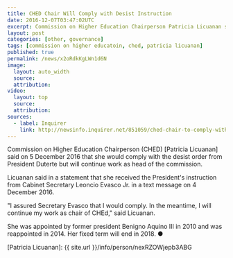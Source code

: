 ```yaml
---
title: CHED Chair Will Comply with Desist Instruction
date: 2016-12-07T03:47:02UTC
excerpt: Commission on Higher Education Chairperson Patricia Licuanan said on 5 December 2016 that she would comply with the desist order from President Duterte but will continue work as head of the commission.
layout: post
categories: [other, governance]
tags: [commission on higher educatoin, ched, patricia licuanan]
published: true
permalink: /news/x2oRdkKgLWn1d6N
image:
  layout: auto_width
  source: 
  attribution: 
video:
  layout: top
  source: 
  attribution: 
sources:
  - label: Inquirer
    link: http://newsinfo.inquirer.net/851059/ched-chair-to-comply-with-duterte-order
---
```


Commission on Higher Education Chairperson (CHED) [Patricia Licuanan] said on 5 December 2016 that she would comply with the desist order from President Duterte but will continue work as head of the commission.

Licuanan said in a statement that she received the President's instruction from Cabinet Secretary Leoncio Evasco Jr. in a text message on 4 December 2016.

"I assured Secretary Evasco that I would comply. In the meantime, I will continue my work as chair of CHEd," said Licuanan.

She was appointed by former president Benigno Aquino III in 2010 and was reappointed in 2014.
Her fixed term will end in 2018.
&#x25cf;

[Patricia Licuanan]: {{ site.url }}/info/person/nexRZOWjepb3ABG
